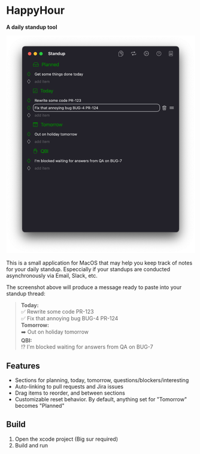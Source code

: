 # HappyHour
**A daily standup tool**

![Screenshot](Screenshot.png)

This is a small application for MacOS that may help you keep track of notes for your daily standup. Especcially if your standups are conducted asynchronously via Email, Slack, etc.

The screenshot above will produce a message ready to paste into your standup thread:

> **Today:**  
> ✅ Rewrite some code PR-123  
> ✅ Fix that annoying bug BUG-4 PR-124  
> **Tomorrow:**  
> ➡️ Out on holiday tomorrow  
> **QBI:**  
> ⁉️ I'm blocked waiting for answers from QA on BUG-7

## Features
* Sections for planning, today, tomorrow, questions/blockers/interesting
* Auto-linking to pull requests and Jira issues
* Drag items to reorder, and between sections
* Customizable reset behavior. By default, anything set for "Tomorrow" becomes "Planned"

## Build
1. Open the xcode project (Big sur required)
2. Build and run
